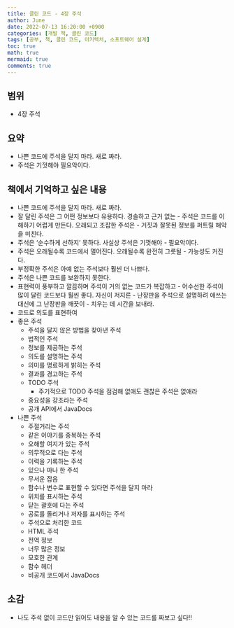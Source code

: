 ```yaml
---
title: 클린 코드 - 4장 주석
author: June
date: 2022-07-13 16:20:00 +0900
categories: [개발 책, 클린 코드]
tags: [공부, 책, 클린 코드, 아키텍처, 소프트웨어 설계]
toc: true
math: true
mermaid: true
comments: true
---
```

## 범위

- 4장 주석

## 요약

- 나쁜 코드에 주석을 달지 마라. 새로 짜라.
- 주석은 기껏해야 필요악이다.

## 책에서 기억하고 싶은 내용

- 나쁜 코드에 주석을 달지 마라. 새로 짜라.
- 잘 달린 주석은 그 어떤 정보보다 유용하다. 경솔하고 근거 없는 - 주석은 코드를 이해하기 어렵게 만든다. 오래되고 조잡한 주석은 - 거짓과 잘못된 정보를 퍼트릴 해악을 미친다.
- 주석은 ‘순수하게 선하지’ 못하다. 사실상 주석은 기껏해야 - 필요악이다.
- 주석은 오래될수록 코드에서 멀어진다. 오래될수록 완전히 그릇될 - 가능성도 커진다.
- 부정확한 주석은 아예 없는 주석보다 훨씬 더 나쁘다.
- 주석은 나쁜 코드를 보완하지 못한다.
- 표현력이 풍부하고 깔끔하며 주석이 거의 없는 코드가 복잡하고 - 어수선한 주석이 많이 달린 코드보다 훨씬 좋다. 자신이 저지른 - 난장판을 주석으로 설명하려 애쓰는 대신에 그 난장판을 깨끗이 - 치우는 데 시간을 보내라.
- 코드로 의도를 표현하여
- 좋은 주석
  - 주석을 달지 않은 방법을 찾아낸 주석
  - 법적인 주석
  - 정보를 제공하는 주석
  - 의도를 설명하는 주석
  - 의미를 명료하게 밝히는 주석
  - 결과를 경고하는 주석
  - TODO 주석
    - 주기적으로 TODO 주석을 점검해 없애도 괜찮은 주석은 없애라
  - 중요성을 강조라는 주석
  - 공개 API에서 JavaDocs
- 나쁜 주석
  - 주절거리는 주석
  - 같은 이야기를 중복하는 주석
  - 오해할 여지가 있는 주석
  - 의무적으로 다는 주석
  - 이력을 기록하는 주석
  - 있으나 마나 한 주석
  - 무서운 잡음
  - 함수나 변수로 표현할 수 있다면 주석을 달지 마라
  - 위치를 표시하는 주석
  - 닫는 괄호에 다는 주석
  - 공로를 돌리거나 저자를 표시하는 주석
  - 주석으로 처리한 코드
  - HTML 주석
  - 전역 정보
  - 너무 많은 정보
  - 모호한 관계
  - 함수 헤더
  - 비공개 코드에서 JavaDocs

## 소감

- 나도 주석 없이 코드만 읽어도 내용을 알 수 있는 코드를 짜보고 싶다!!